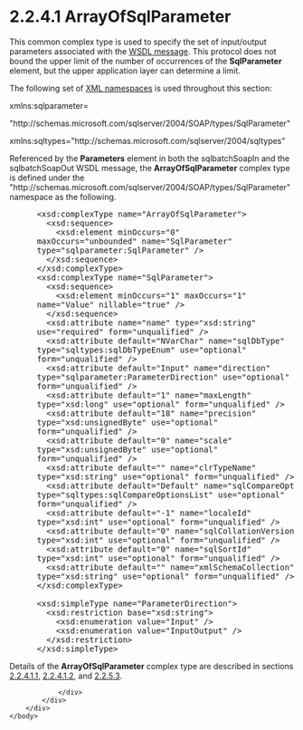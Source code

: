 <html dir="LTR" xmlns:mshelp="http://msdn.microsoft.com/mshelp" xmlns:ddue="http://ddue.schemas.microsoft.com/authoring/2003/5" xmlns:xlink="http://www.w3.org/1999/xlink" xmlns:tool="http://www.microsoft.com/tooltip">
    <head>
        <meta http-equiv="Content-Type" content="text/html; CHARSET=utf-8"></meta>
        <meta name="save" content="history"></meta>
        <title>2.2.4.1 ArrayOfSqlParameter</title>
        <xml>
            <mshelp:toctitle title="2.2.4.1 ArrayOfSqlParameter"></mshelp:toctitle>
            <mshelp:rltitle title="[MS-SSNWS]: ArrayOfSqlParameter"></mshelp:rltitle>
            <mshelp:keyword index="A" term="9b1432a7-4b6a-4db5-9d29-dfc6a2bf2ef6"></mshelp:keyword>
            <mshelp:attr name="DCSext.ContentType" value="open specification"></mshelp:attr>
            <mshelp:attr name="AssetID" value="9b1432a7-4b6a-4db5-9d29-dfc6a2bf2ef6"></mshelp:attr>
            <mshelp:attr name="TopicType" value="kbRef"></mshelp:attr>
            <mshelp:attr name="DCSext.Title" value="[MS-SSNWS]: ArrayOfSqlParameter" />
        </xml>
    </head>
    <body>
        <div id="header">
            <h1 class="heading">2.2.4.1 ArrayOfSqlParameter</h1>
        </div>
        <div id="mainSection">
            <div id="mainBody">
                <div id="allHistory" class="saveHistory"></div>
                <div id="sectionSection0" class="section" name="collapseableSection">
                    

<p>This common complex type is used to specify the set of
input/output parameters associated with the <a href="4baedaec-b5a7-4176-be88-e1cec659ab8c.md#gt_d5ccdf11-3f53-4118-a845-dfaca61838fb">WSDL message</a>. This protocol
does not bound the upper limit of the number of occurrences of the <b>SqlParameter</b>
element, but the upper application layer can determine a limit.</p>

<p>The following set of <a href="4baedaec-b5a7-4176-be88-e1cec659ab8c.md#gt_485f05b3-df3b-45ac-b8bf-d05f5d185a24">XML namespaces</a> is used
throughout this section:</p>

<p>xmlns:sqlparameter=</p>

<p>&quot;http://schemas.microsoft.com/sqlserver/2004/SOAP/types/SqlParameter&quot;</p>

<p>xmlns:sqltypes=&quot;http://schemas.microsoft.com/sqlserver/2004/sqltypes&quot;</p>

<p>Referenced by the <b>Parameters</b> element in both the
sqlbatchSoapIn and the sqlbatchSoapOut WSDL message, the <b>ArrayOfSqlParameter</b>
complex type is defined under the
&quot;http://schemas.microsoft.com/sqlserver/2004/SOAP/types/SqlParameter&quot;
namespace as the following.</p>

<dl>
<dd>
<div><pre> &lt;xsd:complexType name=&quot;ArrayOfSqlParameter&quot;&gt;
   &lt;xsd:sequence&gt;
     &lt;xsd:element minOccurs=&quot;0&quot; 
 maxOccurs=&quot;unbounded&quot; name=&quot;SqlParameter&quot; 
 type=&quot;sqlparameter:SqlParameter&quot; /&gt;
   &lt;/xsd:sequence&gt;
 &lt;/xsd:complexType&gt;
 &lt;xsd:complexType name=&quot;SqlParameter&quot;&gt;
   &lt;xsd:sequence&gt;
     &lt;xsd:element minOccurs=&quot;1&quot; maxOccurs=&quot;1&quot; 
 name=&quot;Value&quot; nillable=&quot;true&quot; /&gt;
   &lt;/xsd:sequence&gt;
   &lt;xsd:attribute name=&quot;name&quot; type=&quot;xsd:string&quot; 
 use=&quot;required&quot; form=&quot;unqualified&quot; /&gt;
   &lt;xsd:attribute default=&quot;NVarChar&quot; name=&quot;sqlDbType&quot; 
 type=&quot;sqltypes:sqlDbTypeEnum&quot; use=&quot;optional&quot; 
 form=&quot;unqualified&quot; /&gt;
   &lt;xsd:attribute default=&quot;Input&quot; name=&quot;direction&quot; 
 type=&quot;sqlparameter:ParameterDirection&quot; use=&quot;optional&quot; 
 form=&quot;unqualified&quot; /&gt;
   &lt;xsd:attribute default=&quot;1&quot; name=&quot;maxLength&quot; 
 type=&quot;xsd:long&quot; use=&quot;optional&quot; form=&quot;unqualified&quot; /&gt;
   &lt;xsd:attribute default=&quot;18&quot; name=&quot;precision&quot; 
 type=&quot;xsd:unsignedByte&quot; use=&quot;optional&quot; 
 form=&quot;unqualified&quot; /&gt;
   &lt;xsd:attribute default=&quot;0&quot; name=&quot;scale&quot; 
 type=&quot;xsd:unsignedByte&quot; use=&quot;optional&quot; 
 form=&quot;unqualified&quot; /&gt;
   &lt;xsd:attribute default=&quot;&quot; name=&quot;clrTypeName&quot; 
 type=&quot;xsd:string&quot; use=&quot;optional&quot; form=&quot;unqualified&quot; /&gt;
   &lt;xsd:attribute default=&quot;Default&quot; name=&quot;sqlCompareOptions&quot; 
 type=&quot;sqltypes:sqlCompareOptionsList&quot; use=&quot;optional&quot; 
 form=&quot;unqualified&quot; /&gt;
   &lt;xsd:attribute default=&quot;-1&quot; name=&quot;localeId&quot; 
 type=&quot;xsd:int&quot; use=&quot;optional&quot; form=&quot;unqualified&quot; /&gt;
   &lt;xsd:attribute default=&quot;0&quot; name=&quot;sqlCollationVersion&quot; 
 type=&quot;xsd:int&quot; use=&quot;optional&quot; form=&quot;unqualified&quot; /&gt;
   &lt;xsd:attribute default=&quot;0&quot; name=&quot;sqlSortId&quot; 
 type=&quot;xsd:int&quot; use=&quot;optional&quot; form=&quot;unqualified&quot; /&gt;
   &lt;xsd:attribute default=&quot;&quot; name=&quot;xmlSchemaCollection&quot; 
 type=&quot;xsd:string&quot; use=&quot;optional&quot; form=&quot;unqualified&quot; /&gt;
 &lt;/xsd:complexType&gt;
  
 &lt;xsd:simpleType name=&quot;ParameterDirection&quot;&gt;
   &lt;xsd:restriction base=&quot;xsd:string&quot;&gt;
     &lt;xsd:enumeration value=&quot;Input&quot; /&gt;
     &lt;xsd:enumeration value=&quot;InputOutput&quot; /&gt;
   &lt;/xsd:restriction&gt;
 &lt;/xsd:simpleType&gt;
</pre></div>
</dd></dl>

<p>Details of the <b>ArrayOfSqlParameter</b> complex type are
described in sections <a href="108b52bb-d2f2-4735-b7db-2fa957c83faa.md">2.2.4.1.1</a>,
<a href="66bdf72e-08f9-4878-ba52-64bf9ec959cd.md">2.2.4.1.2</a>, and <a href="8bbeb27b-7c67-433e-a256-98297095706e.md">2.2.5.3</a>.</p>


                </div>
            </div>
        </div>
    </body>
</html>